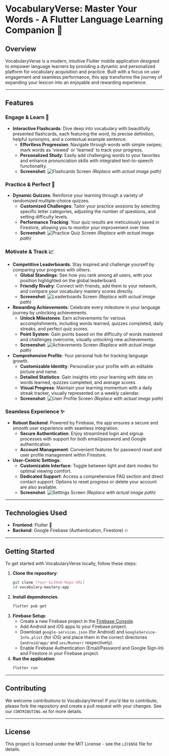 # VocabularyVerse: Master Your Words - A Flutter Language Learning Companion 🚀

## Overview

VocabularyVerse is a modern, intuitive Flutter mobile application designed to empower language learners by providing a dynamic and personalized platform for vocabulary acquisition and practice. Built with a focus on user engagement and seamless performance, this app transforms the journey of expanding your lexicon into an enjoyable and rewarding experience.

---

## Features

### Engage & Learn 📖

* **Interactive Flashcards**: Dive deep into vocabulary with beautifully presented flashcards, each featuring the word, its precise definition, helpful synonyms, and a contextual example sentence.
    * **Effortless Progression**: Navigate through words with simple swipes; mark words as 'viewed' or 'learned' to track your progress.
    * **Personalized Study**: Easily add challenging words to your favorites and enhance pronunciation skills with integrated text-to-speech functionality.
    * **Screenshot**:
        ![Flashcards Screen](https://github.com/yourusername/yourrepo/raw/main/screenshots/flashcards.png) *(Replace with actual image path)*

### Practice & Perfect 📝

* **Dynamic Quizzes**: Reinforce your learning through a variety of randomized multiple-choice quizzes.
    * **Customized Challenges**: Tailor your practice sessions by selecting specific letter categories, adjusting the number of questions, and setting difficulty levels.
    * **Performance Tracking**: Your quiz results are meticulously saved in Firestore, allowing you to monitor your improvement over time.
    * **Screenshot**:
        ![Practice Quiz Screen](https://github.com/yourusername/yourrepo/raw/main/screenshots/practice_quiz.png) *(Replace with actual image path)*

### Motivate & Track 📈

* **Competitive Leaderboards**: Stay inspired and challenge yourself by comparing your progress with others.
    * **Global Standings**: See how you rank among all users, with your position highlighted on the global leaderboard.
    * **Friendly Rivalry**: Connect with friends, add them to your network, and compare your vocabulary mastery scores directly.
    * **Screenshot**:
        ![Leaderboards Screen](https://github.com/yourusername/yourrepo/raw/main/screenshots/leaderboards.png) *(Replace with actual image path)*
* **Rewarding Achievements**: Celebrate every milestone in your language journey by unlocking achievements.
    * **Unlock Milestones**: Earn achievements for various accomplishments, including words learned, quizzes completed, daily streaks, and perfect quiz scores.
    * **Point System**: Gain points based on the difficulty of words mastered and challenges overcome, visually unlocking new achievements.
    * **Screenshot**:
        ![Achievements Screen](https://github.com/yourusername/yourrepo/raw/main/screenshots/achievements.png) *(Replace with actual image path)*
* **Comprehensive Profile**: Your personal hub for tracking language growth.
    * **Customizable Identity**: Personalize your profile with an editable picture and name.
    * **Detailed Statistics**: Gain insights into your learning with data on words learned, quizzes completed, and average scores.
    * **Visual Progress**: Maintain your learning momentum with a daily streak tracker, visually represented on a weekly calendar.
    * **Screenshot**:
        ![User Profile Screen](https://github.com/yourusername/yourrepo/raw/main/screenshots/user_profile.png) *(Replace with actual image path)*

### Seamless Experience ✨

* **Robust Backend**: Powered by Firebase, the app ensures a secure and smooth user experience with seamless integration.
    * **Secure Authentication**: Enjoy streamlined login and signup processes with support for both email/password and Google authentication.
    * **Account Management**: Convenient features for password reset and user profile management within Firestore.
* **User-Centric Settings**:
    * **Customizable Interface**: Toggle between light and dark modes for optimal viewing comfort.
    * **Dedicated Support**: Access a comprehensive FAQ section and direct contact support. Options to reset progress or delete your account are also available.
    * **Screenshot**:
        ![Settings Screen](https://github.com/yourusername/yourrepo/raw/main/screenshots/settings.png) *(Replace with actual image path)*

---

## Technologies Used

* **Frontend**: Flutter 💙
* **Backend**: Google Firebase (Authentication, Firestore) 🔥

---

## Getting Started

To get started with VocabularyVerse locally, follow these steps:

1.  **Clone the repository**:
    ```bash
    git clone [Your-GitHub-Repo-URL]
    cd vocabulary-mastery-app
    ```
2.  **Install dependencies**:
    ```bash
    flutter pub get
    ```
3.  **Firebase Setup**:
    * Create a new Firebase project in the [Firebase Console](https://console.firebase.google.com/).
    * Add Android and iOS apps to your Firebase project.
    * Download `google-services.json` (for Android) and `GoogleService-Info.plist` (for iOS) and place them in the correct directories (`android/app/` and `ios/Runner/` respectively).
    * Enable Firebase Authentication (Email/Password and Google Sign-In) and Firestore in your Firebase project.
4.  **Run the application**:
    ```bash
    flutter run
    ```

---

## Contributing

We welcome contributions to VocabularyVerse! If you'd like to contribute, please fork the repository and create a pull request with your changes. See our `CONTRIBUTING.md` for more details.

---

## License

This project is licensed under the MIT License - see the `LICENSE` file for details.
